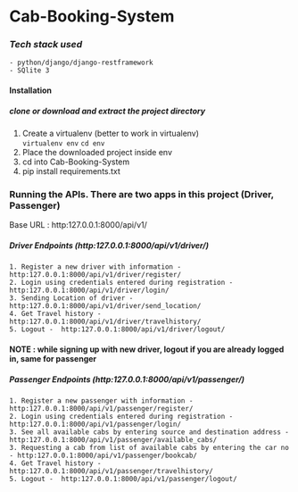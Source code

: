 # Cab-Booking-System

### _Tech stack used_
```
- python/django/django-restframework
- SQlite 3
```

#### Installation

##### clone or download and extract the project directory 
1. Create a virtualenv (better to work in virtualenv)  
`virtualenv env`
`cd env`
2. Place the downloaded project inside env
2. cd into Cab-Booking-System
3. pip install requirements.txt

### Running the APIs. There are two apps in this project (Driver, Passenger)

Base URL :  http:127.0.0.1:8000/api/v1/
 
##### Driver Endpoints  (http:127.0.0.1:8000/api/v1/driver/)
```
1. Register a new driver with information -  http:127.0.0.1:8000/api/v1/driver/register/
2. Login using credentials entered during registration -  http:127.0.0.1:8000/api/v1/driver/login/
3. Sending Location of driver -  http:127.0.0.1:8000/api/v1/driver/send_location/
4. Get Travel history - http:127.0.0.1:8000/api/v1/driver/travelhistory/
5. Logout -  http:127.0.0.1:8000/api/v1/driver/logout/
```
#### NOTE : while signing up with new driver, logout if you are already logged in, same for passenger

##### Passenger Endpoints  (http:127.0.0.1:8000/api/v1/passenger/)
```
1. Register a new passenger with information -  http:127.0.0.1:8000/api/v1/passenger/register/
2. Login using credentials entered during registration -  http:127.0.0.1:8000/api/v1/passenger/login/
3. See all available cabs by entering source and destination address - http:127.0.0.1:8000/api/v1/passenger/available_cabs/
3. Requesting a cab from list of available cabs by entering the car no - http:127.0.0.1:8000/api/v1/passenger/bookcab/
4. Get Travel history - http:127.0.0.1:8000/api/v1/passenger/travelhistory/
5. Logout -  http:127.0.0.1:8000/api/v1/passenger/logout/
```

